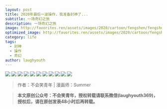 ```yaml
---
layout: post
title: 2020年最后一波操作，我准备封神了...
subtitle: 一场奇幻之旅
description: 一场奇幻之旅
image: http://favorites.ren/assets/images/2020/cartoon/fengshen/fengshen00.jpg
optimized_image: http://favorites.ren/assets/images/2020/cartoon/fengshen/shenfeng00.jpg
category: life
tags:
  - 封神
  - 操作
  - 奇幻
author: laughyouth
---
```


![](http://favorites.ren/assets/images/2020/cartoon/fengshen/fengshen01.jpg)
![](http://favorites.ren/assets/images/2020/cartoon/fengshen/fengshen02.jpg)
![](http://favorites.ren/assets/images/2020/cartoon/fengshen/fengshen03.jpg)
![](http://favorites.ren/assets/images/2020/cartoon/fengshen/fengshen04.jpg)
![](http://favorites.ren/assets/images/2020/cartoon/fengshen/fengshen05.jpg)
![](http://favorites.ren/assets/images/2020/cartoon/fengshen/fengshen06.jpg)
![](http://favorites.ren/assets/images/2020/cartoon/fengshen/fengshen07.jpg)
![](http://favorites.ren/assets/images/2020/cartoon/fengshen/fengshen08.jpg)
![](http://favorites.ren/assets/images/2020/cartoon/fengshen/fengshen09.jpg)
![](http://favorites.ren/assets/images/2020/cartoon/fengshen/fengshen10.jpg)
![](http://favorites.ren/assets/images/2020/cartoon/fengshen/fengshen11.jpg)

>作者：不会笑青年 | 漫画师：Summer

>**本文原创公众号：不会笑青年，授权转载请联系微信(laughyouth369)，授权后，请在原创发表48小时后再转载。**


